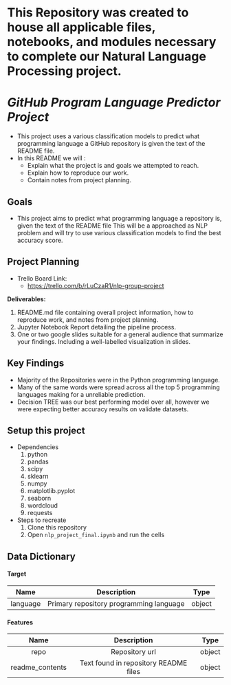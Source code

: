 # This Repository was created to house all applicable files, notebooks, and modules necessary to complete our Natural Language Processing project.

# _GitHub Program Language Predictor Project_



- This project uses a various classification models to predict what programming language a GitHub repository is given the text of the README file.
- In this README we will :
    * Explain what the project is and goals we attempted to reach. 
    * Explain how to reproduce our work. 
    * Contain notes from project planning.

## Goals
- This project aims to predict what programming language a repository is, given the text of the README file  This will be a approached as NLP problem and will try to use various classification models to find the best accuracy score.

## Project Planning
- Trello Board Link:
  - https://trello.com/b/rLuCzaR1/nlp-group-project

**Deliverables:**
1. README.md file containing overall project information, how to reproduce work, and notes from project planning.
2. Jupyter Notebook Report detailing the pipeline process.
3. One or two google slides suitable for a general audience that summarize your findings. Including a well-labelled visualization in slides.

## Key Findings 
* Majority of the Repositories were in the Python programming language.
* Many of the same words were spread across all the top 5 programming languages making for a unreliable prediction.
* Decision TREE was our best performing model over all, however we were expecting better accuracy results on validate datasets.




## Setup this project
* Dependencies
    1. python
    2. pandas
    3. scipy
    4. sklearn
    5. numpy
    6. matplotlib.pyplot
    7. seaborn
    8. wordcloud
    9. requests
* Steps to recreate
    1. Clone this repository
    3. Open `nlp_project_final.ipynb` and run the cells


## Data Dictionary 

#### Target
Name | Description | Type
:---: | :---: | :---:
language| Primary repository programming language | object

#### Features
Name | Description | Type
:---: | :---: | :---:
repo |  Repository url | object
readme_contents  |  Text found in repository README files | object